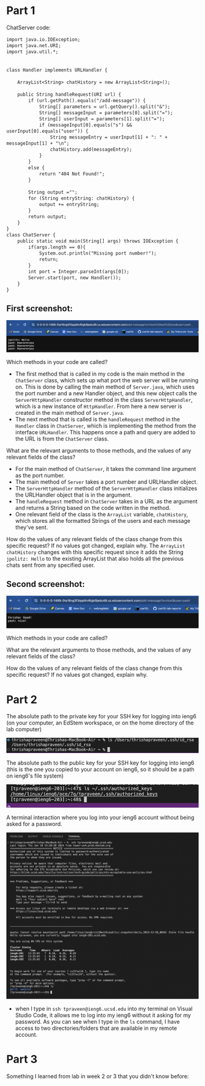 Part 1
=========	

ChatServer code:
```
import java.io.IOException;
import java.net.URI;
import java.util.*;


class Handler implements URLHandler {

    ArrayList<String> chatHistory = new ArrayList<String>();

    public String handleRequest(URI url) {
        if (url.getPath().equals("/add-message")) {
            String[] parameters = url.getQuery().split("&");
            String[] messageInput = parameters[0].split("=");
            String[] userInput = parameters[1].split("=");
            if (messageInput[0].equals("s") && userInput[0].equals("user")) {
                String messageEntry = userInput[1] + ": " + messageInput[1] + "\n";
                chatHistory.add(messageEntry);
            }
        } 
        else {
            return "404 Not Found!";
        }

        String output ="";
        for (String entryString: chatHistory) {
            output += entryString;
        }
        return output; 
    }
}
class ChatServer {
    public static void main(String[] args) throws IOException {
        if(args.length == 0){
            System.out.println("Missing port number!");
            return;
        }
        int port = Integer.parseInt(args[0]);
        Server.start(port, new Handler());
    }
}
```

First screenshot:
---------	

![Image](lab2_p1_screenshot1.png)

Which methods in your code are called?
* The first method that is called in my code is the main method in the `ChatServer` class, which sets up what port the web server will be running on. This is done by calling the main method of `Server.java`, which uses the port number and a new Handler object, and this new object calls the `ServerHttpHandler` constructor method in the class `ServerHttpHandler`, which is a new instance of `HttpHandler`. From here a new server is created in the main method of `Server.java`.  
* The next method that is called is the `handleRequest` method in the `Handler` class in `ChatServer`, which is implementing the method from the interface `URLHandler`. This happens once a path and query are added to the URL is from the `ChatServer` class. 

What are the relevant arguments to those methods, and the values of any relevant fields of the class?
* For the main method of `ChatServer`, it takes the command line argument as the port number.  
* The main method of `Server` takes a port number and URLHandler object.
* The `ServerHttpHandler` method of the `ServerHttpHandler` class initializes the URLHandler object that is in the argument.
* The `handleRequest` method in `ChatServer` takes in a URL as the argument and returns a String based on the code written in the method.
* One relevant field of the class is the `ArrayList` variable, `chatHistory`, which stores all the formatted Strings of the users and each message they've sent. 

How do the values of any relevant fields of the class change from this specific request? If no values got changed, explain why.
The `ArrayList` `chatHistory` changes with this specific request since it adds the String `jpolitz: Hello` to the existing ArrayList that also holds all the previous chats sent from any specified user. 


Second screenshot:
---------	

![Image](lab2_p1_screenshot2.png)

Which methods in your code are called?


What are the relevant arguments to those methods, and the values of any relevant fields of the class?


How do the values of any relevant fields of the class change from this specific request? If no values got changed, explain why.


Part 2
=========	
The absolute path to the private key for your SSH key for logging into ieng6 (on your computer, an EdStem workspace, or on the home directory of the lab computer)

![Image](lab2_p2_ss1.png)

The absolute path to the public key for your SSH key for logging into ieng6 (this is the one you copied to your account on ieng6, so it should be a path on ieng6's file system)

![Image](lab2_p2_ss2.png)

A terminal interaction where you log into your ieng6 account without being asked for a password.

![Image](lab2_p2_ss3.png)

* when I type in `ssh tpraveen@ieng6.ucsd.edu` into my terminal on Visual Studio Code, it allows me to log into my ieng6 without it asking for my password. As you can see when I type in the `ls` command, I have access to two directories/folders that are available in my remote account.

Part 3
=========	
Something I learned from lab in week 2 or 3 that you didn't know before:
